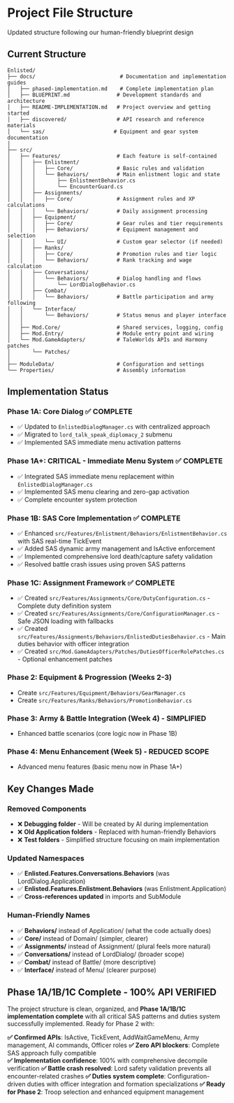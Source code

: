 # Project File Structure

Updated structure following our human-friendly blueprint design

## Current Structure

```
Enlisted/
├── docs/                           # Documentation and implementation guides
│   ├── phased-implementation.md    # Complete implementation plan
│   ├── BLUEPRINT.md               # Development standards and architecture
│   ├── README-IMPLEMENTATION.md   # Project overview and getting started
│   ├── discovered/                # API research and reference materials
│   └── sas/                      # Equipment and gear system documentation
│
├── src/
│   ├── Features/                  # Each feature is self-contained
│   │   ├── Enlistment/
│   │   │   ├── Core/              # Basic rules and validation
│   │   │   └── Behaviors/         # Main enlistment logic and state
│   │   │       ├── EnlistmentBehavior.cs
│   │   │       └── EncounterGuard.cs
│   │   ├── Assignments/
│   │   │   ├── Core/              # Assignment rules and XP calculations
│   │   │   └── Behaviors/         # Daily assignment processing
│   │   ├── Equipment/
│   │   │   ├── Core/              # Gear rules and tier requirements
│   │   │   ├── Behaviors/         # Equipment management and selection
│   │   │   └── UI/                # Custom gear selector (if needed)
│   │   ├── Ranks/
│   │   │   ├── Core/              # Promotion rules and tier logic
│   │   │   └── Behaviors/         # Rank tracking and wage calculation
│   │   ├── Conversations/
│   │   │   └── Behaviors/         # Dialog handling and flows
│   │   │       └── LordDialogBehavior.cs
│   │   ├── Combat/
│   │   │   └── Behaviors/         # Battle participation and army following
│   │   └── Interface/
│   │       └── Behaviors/         # Status menus and player interface
│   │
│   ├── Mod.Core/                  # Shared services, logging, config
│   ├── Mod.Entry/                 # Module entry point and wiring
│   └── Mod.GameAdapters/          # TaleWorlds APIs and Harmony patches
│       └── Patches/
│
├── ModuleData/                    # Configuration and settings
└── Properties/                    # Assembly information
```

## Implementation Status

### Phase 1A: Core Dialog ✅ COMPLETE 
- ✅ Updated to `EnlistedDialogManager.cs` with centralized approach
- ✅ Migrated to `lord_talk_speak_diplomacy_2` submenu
- ✅ Implemented SAS immediate menu activation patterns

### Phase 1A+: CRITICAL - Immediate Menu System ✅ COMPLETE 
- ✅ Integrated SAS immediate menu replacement within `EnlistedDialogManager.cs`
- ✅ Implemented SAS menu clearing and zero-gap activation
- ✅ Complete encounter system protection

### Phase 1B: SAS Core Implementation ✅ COMPLETE  
- ✅ Enhanced `src/Features/Enlistment/Behaviors/EnlistmentBehavior.cs` with SAS real-time TickEvent
- ✅ Added SAS dynamic army management and IsActive enforcement
- ✅ Implemented comprehensive lord death/capture safety validation
- ✅ Resolved battle crash issues using proven SAS patterns

### Phase 1C: Assignment Framework ✅ COMPLETE
- ✅ Created `src/Features/Assignments/Core/DutyConfiguration.cs` - Complete duty definition system
- ✅ Created `src/Features/Assignments/Core/ConfigurationManager.cs` - Safe JSON loading with fallbacks
- ✅ Created `src/Features/Assignments/Behaviors/EnlistedDutiesBehavior.cs` - Main duties behavior with officer integration
- ✅ Created `src/Mod.GameAdapters/Patches/DutiesOfficerRolePatches.cs` - Optional enhancement patches

### Phase 2: Equipment & Progression (Weeks 2-3)
- Create `src/Features/Equipment/Behaviors/GearManager.cs`
- Create `src/Features/Ranks/Behaviors/PromotionBehavior.cs`

### Phase 3: Army & Battle Integration (Week 4) - **SIMPLIFIED**
- Enhanced battle scenarios (core logic now in Phase 1B)

### Phase 4: Menu Enhancement (Week 5) - **REDUCED SCOPE**
- Advanced menu features (basic menu now in Phase 1A+)

## Key Changes Made

### Removed Components
- ❌ **Debugging folder** - Will be created by AI during implementation
- ❌ **Old Application folders** - Replaced with human-friendly Behaviors
- ❌ **Test folders** - Simplified structure focusing on main implementation

### Updated Namespaces
- ✅ **Enlisted.Features.Conversations.Behaviors** (was LordDialog.Application)
- ✅ **Enlisted.Features.Enlistment.Behaviors** (was Enlistment.Application)
- ✅ **Cross-references updated** in imports and SubModule

### Human-Friendly Names
- ✅ **Behaviors/** instead of Application/ (what the code actually does)
- ✅ **Core/** instead of Domain/ (simpler, clearer)
- ✅ **Assignments/** instead of Assignment/ (plural feels more natural)
- ✅ **Conversations/** instead of LordDialog/ (broader scope)
- ✅ **Combat/** instead of Battle/ (more descriptive)
- ✅ **Interface/** instead of Menu/ (clearer purpose)

## Phase 1A/1B/1C Complete - **100% API VERIFIED**

The project structure is clean, organized, and **Phase 1A/1B/1C implementation complete** with all critical SAS patterns and duties system successfully implemented. Ready for Phase 2 with:

**✅ Confirmed APIs**: IsActive, TickEvent, AddWaitGameMenu, Army management, AI commands, Officer roles
**✅ Zero API blockers**: Complete SAS approach fully compatible  
**✅ Implementation confidence**: 100% with comprehensive decompile verification
**✅ Battle crash resolved**: Lord safety validation prevents all encounter-related crashes
**✅ Duties system complete**: Configuration-driven duties with officer integration and formation specializations
**✅ Ready for Phase 2**: Troop selection and enhanced equipment management
